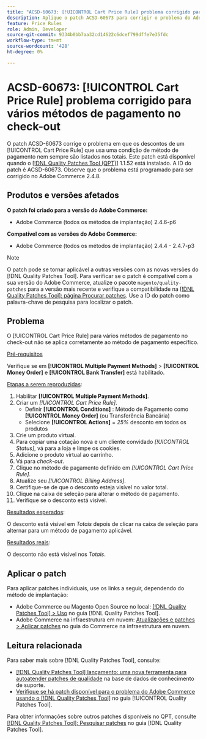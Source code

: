 ```yaml
---
title: "ACSD-60673: [!UICONTROL Cart Price Rule] problema corrigido para vários métodos de pagamento no check-out"
description: Aplique o patch ACSD-60673 para corrigir o problema do Adobe Commerce em que os descontos de um [!UICONTROL Cart Price Rule] que usa uma condição de método de pagamento nem sempre são listados nos totais.
feature: Price Rules
role: Admin, Developer
source-git-commit: 9334b0bb7aa32cd14622c6dcef799dffe7e35fdc
workflow-type: tm+mt
source-wordcount: '428'
ht-degree: 0%

---
```


# ACSD-60673: [!UICONTROL Cart Price Rule] problema corrigido para vários métodos de pagamento no check-out

O patch ACSD-60673 corrige o problema em que os descontos de um [!UICONTROL Cart Price Rule] que usa uma condição de método de pagamento nem sempre são listados nos totais. Este patch está disponível quando o [[!DNL Quality Patches Tool (QPT)]](https://experienceleague.adobe.com/pt-br/docs/commerce-knowledge-base/kb/announcements/commerce-announcements/magento-quality-patches-released-new-tool-to-self-serve-quality-patches) 1.1.52 está instalado. A ID do patch é ACSD-60673. Observe que o problema está programado para ser corrigido no Adobe Commerce 2.4.8.

## Produtos e versões afetados

**O patch foi criado para a versão do Adobe Commerce:**

* Adobe Commerce (todos os métodos de implantação) 2.4.6-p6

**Compatível com as versões do Adobe Commerce:**

* Adobe Commerce (todos os métodos de implantação) 2.4.4 - 2.4.7-p3

>[!NOTE]
>
>O patch pode se tornar aplicável a outras versões com as novas versões do [!DNL Quality Patches Tool]. Para verificar se o patch é compatível com a sua versão do Adobe Commerce, atualize o pacote `magento/quality-patches` para a versão mais recente e verifique a compatibilidade na [[!DNL Quality Patches Tool]: página Procurar patches](https://experienceleague.adobe.com/tools/commerce-quality-patches/index.html?lang=pt-BR). Use a ID do patch como palavra-chave de pesquisa para localizar o patch.

## Problema

O [!UICONTROL Cart Price Rule] para vários métodos de pagamento no check-out não se aplica corretamente ao método de pagamento específico.

<u>Pré-requisitos</u>

Verifique se em **[!UICONTROL Multiple Payment Methods]** > **[!UICONTROL Money Order]** e **[!UICONTROL Bank Transfer]** está habilitado.

<u>Etapas a serem reproduzidas</u>:

1. Habilitar **[!UICONTROL Multiple Payment Methods]**.
1. Criar um *[!UICONTROL Cart Price Rule]*.
   * Definir **[!UICONTROL Conditions]** : Método de Pagamento como **[!UICONTROL Money Order]** (ou Transferência Bancária)
   * Selecione **[!UICONTROL Actions]** = *25%* desconto em todos os produtos
1. Crie um produto virtual.
1. Para copiar uma cotação nova e um cliente convidado *[!UICONTROL Status]*, vá para a loja e limpe os cookies.
1. Adicione o produto virtual ao carrinho.
1. Vá para *check-out*.
1. Clique no método de pagamento definido em *[!UICONTROL Cart Price Rule]*.
1. Atualize seu *[!UICONTROL Billing Address]*.
1. Certifique-se de que o desconto esteja visível no valor total.
1. Clique na caixa de seleção para alterar o método de pagamento.
1. Verifique se o desconto está visível.

<u>Resultados esperados</u>:

O desconto está visível em *Totais* depois de clicar na caixa de seleção para alternar para um método de pagamento aplicável.

<u>Resultados reais</u>:

O desconto não está visível nos *Totais*.

## Aplicar o patch

Para aplicar patches individuais, use os links a seguir, dependendo do método de implantação:

* Adobe Commerce ou Magento Open Source no local: [[!DNL Quality Patches Tool] > Uso](/help/tools/quality-patches-tool/usage.md) no guia [!DNL Quality Patches Tool].
* Adobe Commerce na infraestrutura em nuvem: [Atualizações e patches > Aplicar patches](https://experienceleague.adobe.com/docs/commerce-cloud-service/user-guide/develop/upgrade/apply-patches.html?lang=pt-BR) no guia do Commerce na infraestrutura em nuvem.

## Leitura relacionada

Para saber mais sobre [!DNL Quality Patches Tool], consulte:

* [[!DNL Quality Patches Tool] lançamento: uma nova ferramenta para autoatender patches de qualidade](https://experienceleague.adobe.com/pt-br/docs/commerce-knowledge-base/kb/announcements/commerce-announcements/magento-quality-patches-released-new-tool-to-self-serve-quality-patches) na base de dados de conhecimento de suporte.
* [Verifique se há patch disponível para o problema do Adobe Commerce usando o  [!DNL Quality Patches Tool]](/help/tools/quality-patches-tool/patches-available-in-qpt/check-patch-for-magento-issue-with-magento-quality-patches.md) no guia [!UICONTROL Quality Patches Tool].

Para obter informações sobre outros patches disponíveis no QPT, consulte [[!DNL Quality Patches Tool]: Pesquisar patches](https://experienceleague.adobe.com/tools/commerce-quality-patches/index.html?lang=pt-BR) no guia [!DNL Quality Patches Tool].
